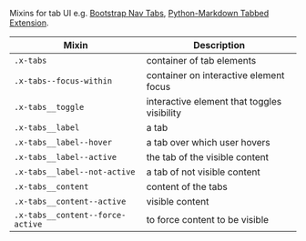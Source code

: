 Mixins for tab UI e.g. [Bootstrap Nav Tabs](https://getbootstrap.com/docs/4.0/components/navs/#tabs), [Python-Markdown Tabbed Extension](https://facelessuser.github.io/pymdown-extensions/extensions/tabbed/#syntax).

| Mixin | Description
| - | -
| `.x-tabs`                        | container of tab elements
| `.x-tabs--focus-within`          | container on interactive element focus
| `.x-tabs__toggle`                | interactive element that toggles visibility
| `.x-tabs__label`                 | a tab
| `.x-tabs__label--hover`          | a tab over which user hovers
| `.x-tabs__label--active`         | the tab of the visible content
| `.x-tabs__label--not-active`     | a tab of not visible content
| `.x-tabs__content`               | content of the tabs
| `.x-tabs__content--active`       | visible content
| `.x-tabs__content--force-active` | to force content to be visible

<script>
/* To open external links in new window */
Array.from(document.links)
  .filter(link => link.hostname != window.location.hostname)
  .forEach(link => link.target = '_blank');
</script>
